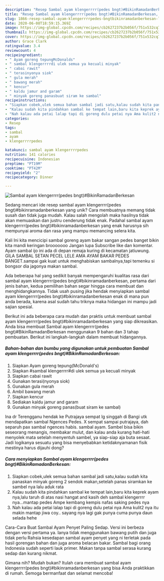 ```yaml
---
description: "Resep Sambal ayam klengerrrr(pedes bngt)#BikinRamadanBerkesan, Lezat Sekali"
title: "Resep Sambal ayam klengerrrr(pedes bngt)#BikinRamadanBerkesan, Lezat Sekali"
slug: 1866-resep-sambal-ayam-klengerrrrpedes-bngtbikinramadanberkesan-lezat-sekali
date: 2020-06-08T18:59:15.369Z
image: https://img-global.cpcdn.com/recipes/cb2627237b2b056f/751x532cq70/sambal-ayam-klengerrrrpedes-bngtbikinramadanberkesan-foto-resep-utama.jpg
thumbnail: https://img-global.cpcdn.com/recipes/cb2627237b2b056f/751x532cq70/sambal-ayam-klengerrrrpedes-bngtbikinramadanberkesan-foto-resep-utama.jpg
cover: https://img-global.cpcdn.com/recipes/cb2627237b2b056f/751x532cq70/sambal-ayam-klengerrrrpedes-bngtbikinramadanberkesan-foto-resep-utama.jpg
author: Grace Clark
ratingvalue: 3.4
reviewcount: 4
recipeingredient:
- " Ayam goreng tepungMcDonalds"
- " sambal klengerrrrdi ulek semua ya kecuali minyak"
- " cabai rawit"
- " terasinyonya siok"
- " gula merah"
- " bawang merah"
- " kencur"
- " kaldu jamur and garam"
- " minyak goreng panasbuat siram ke sambal"
recipeinstructions:
- "Siapkan cobek,ulek semua bahan sambal jadi satu,kalau sudah kita panaskan minyak goreng 2 sendok makan,setelah panas siramkan ke sambel nya lalu aduk rata"
- "Kalau sudah kita pindahkan sambal ke tempat lain,baru kita keprek ayam nya,lalu taruh di atas nasi hangat and kasih deh sambal klengerrrr nya...mantap pedes Ampe kembang kempis nafas saking pedes nya"
- "Nah kalau ada petai lalap tapi di goreng dulu petai nya Ama kulit2 nya itu makin mantap jiwa coy.. sayang nya lagi gak punya cuma punya daun selada hehe"
categories:
- Resep
tags:
- sambal
- ayam
- klengerrrrpedes

katakunci: sambal ayam klengerrrrpedes 
nutrition: 141 calories
recipecuisine: Indonesian
preptime: "PT19M"
cooktime: "PT42M"
recipeyield: "2"
recipecategory: Dinner

---
```



![Sambal ayam klengerrrr(pedes bngt)#BikinRamadanBerkesan](https://img-global.cpcdn.com/recipes/cb2627237b2b056f/751x532cq70/sambal-ayam-klengerrrrpedes-bngtbikinramadanberkesan-foto-resep-utama.jpg)

Sedang mencari ide resep sambal ayam klengerrrr(pedes bngt)#bikinramadanberkesan yang unik? Cara membuatnya memang tidak susah dan tidak juga mudah. Kalau salah mengolah maka hasilnya tidak akan memuaskan dan justru cenderung tidak enak. Padahal sambal ayam klengerrrr(pedes bngt)#bikinramadanberkesan yang enak harusnya sih mempunyai aroma dan rasa yang mampu memancing selera kita.

Kali Ini kita mencicipi sambal goreng ayam bakar sangan pedes banget bikin kita mandi keringan brooooooo Jangan lupa Subscribe like dan komentar. Ayam sambal ijo ini ada di depan remaja kuring di kecamatan jatiuwung. GILA SAMBAL SETAN PECEL LELE AMA AYAM BAKAR PEDES BANGET.sampai gak kuat untuk menghabiskan sambalnya,tapi temenku si bongsor dia jagonya makan sambal.

Ada beberapa hal yang sedikit banyak mempengaruhi kualitas rasa dari sambal ayam klengerrrr(pedes bngt)#bikinramadanberkesan, pertama dari jenis bahan, kedua pemilihan bahan segar hingga cara membuat dan menghidangkannya. Tidak usah pusing jika hendak menyiapkan sambal ayam klengerrrr(pedes bngt)#bikinramadanberkesan enak di mana pun anda berada, karena asal sudah tahu triknya maka hidangan ini mampu jadi sajian spesial.


Berikut ini ada beberapa cara mudah dan praktis untuk membuat sambal ayam klengerrrr(pedes bngt)#bikinramadanberkesan yang siap dikreasikan. Anda bisa membuat Sambal ayam klengerrrr(pedes bngt)#BikinRamadanBerkesan menggunakan 9 bahan dan 3 tahap pembuatan. Berikut ini langkah-langkah dalam membuat hidangannya.

<!--inarticleads1-->

##### Bahan-bahan dan bumbu yang digunakan untuk pembuatan Sambal ayam klengerrrr(pedes bngt)#BikinRamadanBerkesan:

1. Siapkan  Ayam goreng tepung(McDonald&#39;s)
1. Siapkan  #sambal klengerrrr#di ulek semua ya kecuali minyak
1. Siapkan  cabai rawit
1. Gunakan  terasi(nyonya siok)
1. Gunakan  gula merah
1. Ambil  bawang merah
1. Siapkan  kencur
1. Sediakan  kaldu jamur and garam
1. Gunakan  minyak goreng panas(buat siram ke sambal)


Ina dr Terengganu hendak ke Putrajaya sempat lg singgah di Bangi utk mendapatkan sambal Ngences Pedes. X sempat sampai putrajaya, dah separuh pax sambal ngences habis. sambal ayam. Sambel bisa bikin seseorang menangis, membakar mulut, dan kalau anda kurang hati-hati menyolek mata setelah menyentuh sambel, ya siap-siap aja buta sesaat. Jadi logikanya sesuatu yang bisa menyebabkan ketidaknyamanan fisik mestinya harus dijauhi dong? 

<!--inarticleads2-->

##### Cara menyiapkan Sambal ayam klengerrrr(pedes bngt)#BikinRamadanBerkesan:

1. Siapkan cobek,ulek semua bahan sambal jadi satu,kalau sudah kita panaskan minyak goreng 2 sendok makan,setelah panas siramkan ke sambel nya lalu aduk rata
1. Kalau sudah kita pindahkan sambal ke tempat lain,baru kita keprek ayam nya,lalu taruh di atas nasi hangat and kasih deh sambal klengerrrr nya...mantap pedes Ampe kembang kempis nafas saking pedes nya
1. Nah kalau ada petai lalap tapi di goreng dulu petai nya Ama kulit2 nya itu makin mantap jiwa coy.. sayang nya lagi gak punya cuma punya daun selada hehe


Cara-Cara Buat Sambal Ayam Penyet Paling Sedap. Versi ini berbeza dengan versi pertama ya. Ianya tidak menggunakan bawang putih dan juga tidak perlu Rahsia kesedapan sambal ayam penyet yang ni terletak pada hasil gorengan bahan dan juga aroma belacan bakar. Sambal bagi orang Indonesia sudah seperti lauk primer. Makan tanpa sambal serasa kurang sedap dan kurang nikmat. 

Gimana nih? Mudah bukan? Itulah cara membuat sambal ayam klengerrrr(pedes bngt)#bikinramadanberkesan yang bisa Anda praktikkan di rumah. Semoga bermanfaat dan selamat mencoba!

